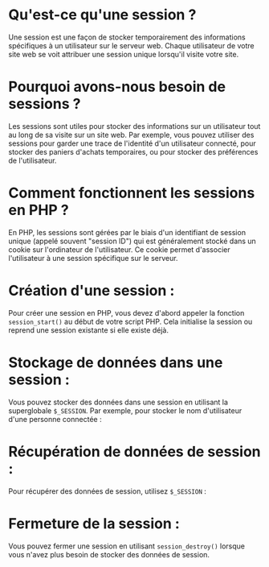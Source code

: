 # Qu'est-ce qu'une session ?
Une session est une façon de stocker temporairement des informations spécifiques à un utilisateur sur le serveur web. Chaque utilisateur de votre site web se voit attribuer une session unique lorsqu'il visite votre site.

# Pourquoi avons-nous besoin de sessions ?
Les sessions sont utiles pour stocker des informations sur un utilisateur tout au long de sa visite sur un site web. Par exemple, vous pouvez utiliser des sessions pour garder une trace de l'identité d'un utilisateur connecté, pour stocker des paniers d'achats temporaires, ou pour stocker des préférences de l'utilisateur.

# Comment fonctionnent les sessions en PHP ?
En PHP, les sessions sont gérées par le biais d'un identifiant de session unique (appelé souvent "session ID") qui est généralement stocké dans un cookie sur l'ordinateur de l'utilisateur. Ce cookie permet d'associer l'utilisateur à une session spécifique sur le serveur.

# Création d'une session :
Pour créer une session en PHP, vous devez d'abord appeler la fonction `session_start()` au début de votre script PHP. Cela initialise la session ou reprend une session existante si elle existe déjà.
<?php
session_start();
// Le reste de votre code
?>

# Stockage de données dans une session :
Vous pouvez stocker des données dans une session en utilisant la superglobale `$_SESSION`. Par exemple, pour stocker le nom d'utilisateur d'une personne connectée :
<?php
$_SESSION['nom_utilisateur'] = 'JohnDoe';
?>

# Récupération de données de session :
Pour récupérer des données de session, utilisez `$_SESSION` :
<?php
$nom_utilisateur = $_SESSION['nom_utilisateur'];
?>

# Fermeture de la session :
Vous pouvez fermer une session en utilisant `session_destroy()` lorsque vous n'avez plus besoin de stocker des données de session.
<?php
session_destroy();
?>